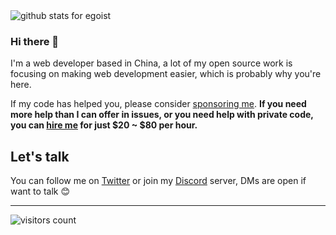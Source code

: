 <img  src="https://github-readme-stats.vercel.app/api?username=egoist&show_icons=true&icon_color=0366d6&bg_color=ffffff&hide_title=true" alt="github stats for egoist">

### Hi there 👋


I'm a web developer based in China, a lot of my open source work is focusing on making web development easier, which is probably why you're here.

If my code has helped you, please consider [sponsoring me](https://github.com/sponsors/egoist). __If you need more help than I can offer in issues, or you need help with private code, you can [hire me](mailto:0x142857@gmail.com) for just $20 ~ $80 per hour.__

## Let's talk

You can follow me on [Twitter](https://twitter.com/_egoistlily) or join my [Discord](https://chat.egoist.sh) server, DMs are open if want to talk 😊

---

<!-- https://github.com/Gerhut/Gerhut -->
<!-- pls deploy your own service using the repo above -->
![visitors count](https://visitors-by-url-pls-dont-use-this-in-your-repo.vercel.app/egoist-github-readme)
